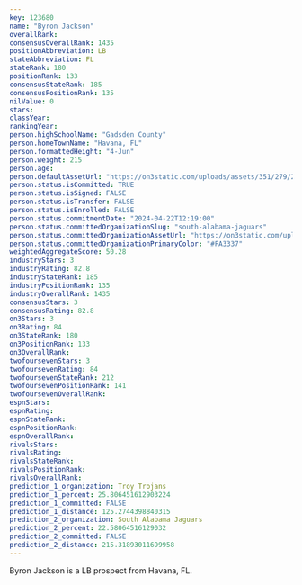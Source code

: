 ```yaml
---
key: 123680
name: "Byron Jackson"
overallRank: 
consensusOverallRank: 1435
positionAbbreviation: LB
stateAbbreviation: FL
stateRank: 180
positionRank: 133
consensusStateRank: 185
consensusPositionRank: 135
nilValue: 0
stars: 
classYear: 
rankingYear: 
person.highSchoolName: "Gadsden County"
person.homeTownName: "Havana, FL"
person.formattedHeight: "4-Jun"
person.weight: 215
person.age: 
person.defaultAssetUrl: "https://on3static.com/uploads/assets/351/279/279351.png"
person.status.isCommitted: TRUE
person.status.isSigned: FALSE
person.status.isTransfer: FALSE
person.status.isEnrolled: FALSE
person.status.commitmentDate: "2024-04-22T12:19:00"
person.status.committedOrganizationSlug: "south-alabama-jaguars"
person.status.committedOrganizationAssetUrl: "https://on3static.com/uploads/assets/232/150/150232.svg"
person.status.committedOrganizationPrimaryColor: "#FA3337"
weightedAggregateScore: 50.28
industryStars: 3
industryRating: 82.8
industryStateRank: 185
industryPositionRank: 135
industryOverallRank: 1435
consensusStars: 3
consensusRating: 82.8
on3Stars: 3
on3Rating: 84
on3StateRank: 180
on3PositionRank: 133
on3OverallRank: 
twofoursevenStars: 3
twofoursevenRating: 84
twofoursevenStateRank: 212
twofoursevenPositionRank: 141
twofoursevenOverallRank: 
espnStars: 
espnRating: 
espnStateRank: 
espnPositionRank: 
espnOverallRank: 
rivalsStars: 
rivalsRating: 
rivalsStateRank: 
rivalsPositionRank: 
rivalsOverallRank: 
prediction_1_organization: Troy Trojans
prediction_1_percent: 25.806451612903224
prediction_1_committed: FALSE
prediction_1_distance: 125.2744398840315
prediction_2_organization: South Alabama Jaguars
prediction_2_percent: 22.58064516129032
prediction_2_committed: FALSE
prediction_2_distance: 215.31893011699958
---
```

Byron Jackson is a LB prospect from Havana, FL.